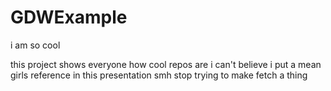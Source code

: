 # GDWExample

i am so cool

this project shows everyone how cool repos are
i can't believe i put a mean girls reference in this presentation smh
stop trying to make fetch a thing
